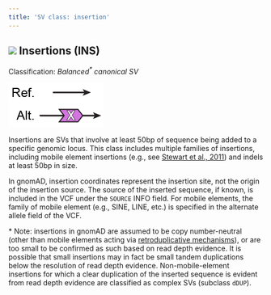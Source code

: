 ```yaml
---
title: 'SV class: insertion'  
---
```


## ![](https://placehold.it/15/D474E0/000000?text=+) Insertions (INS)  

Classification: _Balanced<sup>*</sup> canonical SV_

![Insertion (INS)](gnomAD_browser.SV_schematics_INS.png)  

Insertions are SVs that involve at least 50bp of sequence being added to a specific genomic locus. This class includes multiple families of insertions, including mobile element insertions (e.g., see [Stewart et al., 2011](https://journals.plos.org/plosgenetics/article?id=10.1371/journal.pgen.1002236)) and indels at least 50bp in size.  

In gnomAD, insertion coordinates represent the insertion site, not the origin of the insertion source. The source of the inserted sequence, if known, is included in the VCF under the `SOURCE` INFO field. For mobile elements, the family of mobile element (e.g., SINE, LINE, etc.) is specified in the alternate allele field of the VCF. 

\* Note: insertions in gnomAD are assumed to be copy number-neutral (other than mobile elements acting via [retroduplicative mechanisms](https://www.ncbi.nlm.nih.gov/pubmed/24026178)), or are too small to be confirmed as such based on read depth evidence. It is possible that small insertions may in fact be small tandem duplications below the resolution of read depth evidence. Non-mobile-element insertions for which a clear duplication of the inserted sequence is evident from read depth evidence are classified as complex SVs (subclass `dDUP`).

